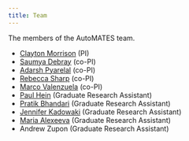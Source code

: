 ```yaml
---
title: Team
---
```


The members of the AutoMATES team.

- [Clayton Morrison](http://w3.sista.arizona.edu/~clayton/) (PI)
- [Saumya Debray](http://www2.cs.arizona.edu/~debray/) (co-PI)
- [Adarsh Pyarelal](http://adarsh.cc) (co-PI)
- [Rebecca Sharp](https://github.com/bsharpataz) (co-PI)
- [Marco Valenzuela](https://github.com/marcovzla) (co-PI)
- [Paul Hein](https://github.com/pauldhein) (Graduate Research Assistant)
- [Pratik Bhandari](https://github.com/pratikbhd) (Graduate Research Assistant)
- [Jennifer Kadowaki](https://jkadowaki.github.io/) (Graduate Research Assistant)
- [Maria Alexeeva](https://github.com/maxaalexeeva) (Graduate Research Assistant)
- Andrew Zupon (Graduate Research Assistant)
